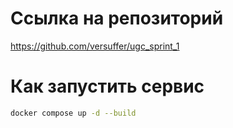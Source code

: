 # Ссылка на репозиторий
https://github.com/versuffer/ugc_sprint_1

# Как запустить сервис

```bash
docker compose up -d --build
```

